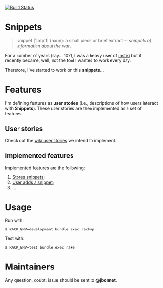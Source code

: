 [![Build Status](https://travis-ci.org/jbonnet/snippets.svg?branch=master)](https://travis-ci.org/jbonnet/snippets)

# Snippets
> snippet |ˈsnɪpɪt| (noun): a small piece or brief extract -- _snippets of information about the war_.

For a number of years (say... 10?), I was a heavy user of [instiki](https://github.com/parasew/instiki) but it recently became, well, not the tool I wanted to work every day.

Therefore, I've started to work on this **snippets**...

# Features
I'm defining features as **user stories** (i.e., descriptions of how users interact with **Snippets**). These user stories are then implemented as a set of features.

## User stories
Check out the [wiki user stories](https://github.com/jbonnet/snippets/wiki/User-Stories) we intend to implement.

## Implemented features
Implemented features are the following:
1. [Stores snippets](https://github.com/jbonnet/snippets/wiki/stores-snippets);
1. [User adds a snippet](https://github.com/jbonnet/snippets/wiki/user-adds-a-snippet);
1. ...

# Usage

Run with:
```shell
$ RACK_ENV=development bundle exec rackup
```

Test with:
```shell
$ RACK_ENV=test bundle exec rake
```

# Maintainers
Any question, doubt, issue should be sent to **@jbonnet**.
